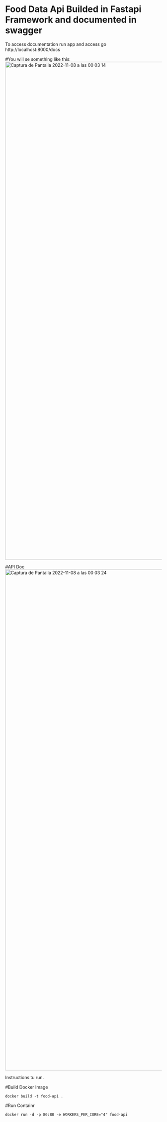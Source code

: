 # Food Data Api Builded in Fastapi Framework and documented in swagger

To access documentation run app and access go  http://localhost:8000/docs


#You will se something like this:
<img width="1596" alt="Captura de Pantalla 2022-11-08 a las 00 03 14" src="https://user-images.githubusercontent.com/38993747/200479739-65cb52c6-5f28-4340-95be-12920130e5aa.png">


#API Doc
<img width="1606" alt="Captura de Pantalla 2022-11-08 a las 00 03 24" src="https://user-images.githubusercontent.com/38993747/200479816-1f760505-8b00-40f7-95db-e218a2483a02.png">

Instructions tu run.

#Build Docker Image 
```console
docker build -t food-api .
```

#Run Containr
```console
docker run -d -p 80:80 -e WORKERS_PER_CORE="4" food-api
```

